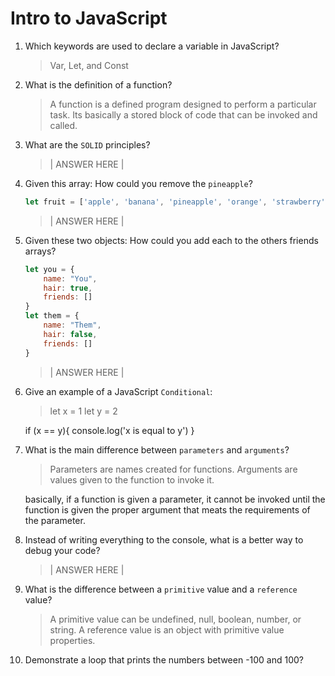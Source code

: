 # Intro to JavaScript
01. Which keywords are used to declare a variable in JavaScript?

    > Var, Let, and Const

02. What is the definition of a function?

    > A function is a defined program designed to perform a particular task.
    Its basically a stored block of code that can be invoked and called.

03. What are the `SOLID` principles?

    > | ANSWER HERE |

04. Given this array: How could you remove the `pineapple`?

    ```js
    let fruit = ['apple', 'banana', 'pineapple', 'orange', 'strawberry']
    ```

    > | ANSWER HERE |

05. Given these two objects: How could you add each to the others friends arrays?

    ```js
    let you = {
        name: "You",
        hair: true,
        friends: []
    }
    let them = {
        name: "Them",
        hair: false,
        friends: []
    }
    ```

    > | ANSWER HERE |

06. Give an example of a JavaScript `Conditional`:

    > let x = 1
    > let y = 2

    if (x == y){
        console.log('x is equal to y')
    }
    <!-- nothing will show up in the console because x is in fact NOT equal to y -->

07. What is the main difference between `parameters` and `arguments`?

    > Parameters are names created for functions. Arguments are values given to the function to invoke it.

    basically, if a function is given a parameter, it cannot be invoked until the function is given the proper argument that meats the requirements of the parameter.

08. Instead of writing everything to the console, what is a better way to debug your code?

    > | ANSWER HERE |

09. What is the difference between a `primitive` value and a `reference` value?

    > A primitive value can be undefined, null, boolean, number, or string.
    > A reference value is an object with primitive value properties.

10. Demonstrate a loop that prints the numbers between -100 and 100?

    > 
